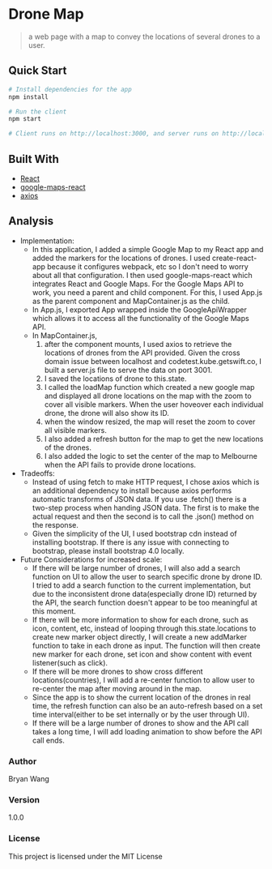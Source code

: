 # Drone Map

> a web page with a map to convey the locations of several drones to a user.

## Quick Start

``` bash
# Install dependencies for the app
npm install

# Run the client
npm start

# Client runs on http://localhost:3000, and server runs on http://localhost:3001
```

## Built With

* [React](https://facebook.github.io/react/)
* [google-maps-react](https://www.npmjs.com/package/google-maps-react)
* [axios](https://www.npmjs.com/package/axios)

## Analysis
* Implementation:
  - In this application, I added a simple Google Map to my React app and added the markers for the locations of drones.  I used create-react-app because it configures webpack, etc so I don't need to worry about all that configuration.  I then used google-maps-react which integrates React and Google Maps.  For the Google Maps API to work, you need a parent and child component.  For this, I used App.js as the parent component and MapContainer.js as the child.  
  - In App.js, I exported App wrapped inside the GoogleApiWrapper which allows it to access all the functionality of the Google Maps API. 
  - In MapContainer.js, 
    1. after the component mounts, I used axios to retrieve the locations of drones from the API provided.  Given the cross domain issue between localhost and codetest.kube.getswift.co, I built a server.js file to serve the data on port 3001.
    2. I saved the locations of drone to this.state.
    3. I called the loadMap function which created a new google map and displayed all drone locations on the map with the zoom to cover all visible markers.  When the user hoveover each individual drone, the drone will also show its ID.
    4. when the window resized, the map will reset the zoom to cover all visible markers.
    5. I also added a refresh button for the map to get the new locations of the drones. 
    6. I also added the logic to set the center of the map to Melbourne when the API fails to provide drone locations.
* Tradeoffs:
  - Instead of using fetch to make HTTP request, I chose axios which is an additional dependency to install because axios performs automatic transforms of JSON data.  If you use .fetch() there is a two-step process when handing JSON data. The first is to make the actual request and then the second is to call the .json() method on the response.
  - Given the simplicity of the UI, I used bootstrap cdn instead of installing bootstrap.  If there is any issue with connecting to bootstrap, please install bootstrap 4.0 locally.
* Future Considerations for increased scale:
  - If there will be large number of drones, I will also add a search function on UI to allow the user to search specific drone by drone ID.  I tried to add a search function to the current implementation, but due to the inconsistent drone data(especially drone ID) returned by the API, the search function doesn't appear to be too meaningful at this moment.
  - If there will be more information to show for each drone, such as icon, content, etc, instead of looping through this.state.locations to create new marker object directly, I will create a new addMarker function to take in each drone as input.  The function will then create new marker for each drone, set icon and show content with event listener(such as click).
  - If there will be more drones to show cross different locations(countries), I will add a re-center function to allow user to re-center the map after moving around in the map.
  - Since the app is to show the current location of the drones in real time, the refresh function can also be an auto-refresh based on a set time interval(either to be set internally or by the user through UI).
  - If there will be a large number of drones to show and the API call takes a long time, I will add loading animation to show before the API call ends.

### Author

Bryan Wang

### Version

1.0.0

### License

This project is licensed under the MIT License